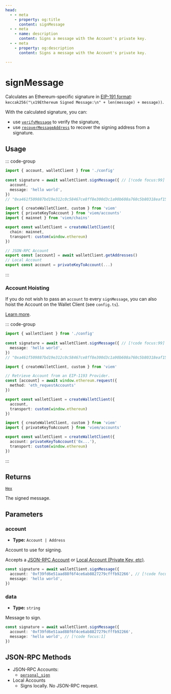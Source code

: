 ```yaml
---
head:
  - - meta
    - property: og:title
      content: signMessage
  - - meta
    - name: description
      content: Signs a message with the Account's private key.
  - - meta
    - property: og:description
      content: Signs a message with the Account's private key.

---
```


# signMessage

Calculates an Ethereum-specific signature in [EIP-191 format](https://eips.ethereum.org/EIPS/eip-191): `keccak256("\x19Ethereum Signed Message:\n" + len(message) + message))`.

With the calculated signature, you can:
- use [`verifyMessage`](/docs/utilities/verifyMessage) to verify the signature,
- use [`recoverMessageAddress`](/docs/utilities/recoverMessageAddress) to recover the signing address from a signature.

## Usage

::: code-group

```ts [example.ts]
import { account, walletClient } from './config'
 
const signature = await walletClient.signMessage({ // [!code focus:99]
  account,
  message: 'hello world',
})
// "0xa461f509887bd19e312c0c58467ce8ff8e300d3c1a90b608a760c5b80318eaf15fe57c96f9175d6cd4daad4663763baa7e78836e067d0163e9a2ccf2ff753f5b1b"
```

```ts [config.ts]
import { createWalletClient, custom } from 'viem'
import { privateKeyToAccount } from 'viem/accounts'
import { mainnet } from 'viem/chains'

export const walletClient = createWalletClient({
  chain: mainnet,
  transport: custom(window.ethereum)
})

// JSON-RPC Account
export const [account] = await walletClient.getAddresses()
// Local Account
export const account = privateKeyToAccount(...)
```

:::

### Account Hoisting

If you do not wish to pass an `account` to every `signMessage`, you can also hoist the Account on the Wallet Client (see `config.ts`).

[Learn more](/docs/clients/wallet.html#withaccount).

::: code-group

```ts [example.ts]
import { walletClient } from './config'
 
const signature = await walletClient.signMessage({ // [!code focus:99]
  message: 'hello world',
})
// "0xa461f509887bd19e312c0c58467ce8ff8e300d3c1a90b608a760c5b80318eaf15fe57c96f9175d6cd4daad4663763baa7e78836e067d0163e9a2ccf2ff753f5b1b"
```

```ts {4-6,9} [config.ts (JSON-RPC Account)]
import { createWalletClient, custom } from 'viem'

// Retrieve Account from an EIP-1193 Provider.
const [account] = await window.ethereum.request({ 
  method: 'eth_requestAccounts' 
})

export const walletClient = createWalletClient({
  account,
  transport: custom(window.ethereum)
})
```

```ts {4} [config.ts (Local Account)]
import { createWalletClient, custom } from 'viem'
import { privateKeyToAccount } from 'viem/accounts'

export const walletClient = createWalletClient({
  account: privateKeyToAccount('0x...'),
  transport: custom(window.ethereum)
})
```

:::

## Returns

[`Hex`](/docs/glossary/types#hex)

The signed message.

## Parameters

### account

- **Type:** `Account | Address`

Account to use for signing.

Accepts a [JSON-RPC Account](/docs/clients/wallet#json-rpc-accounts) or [Local Account (Private Key, etc)](/docs/clients/wallet#local-accounts-private-key-mnemonic-etc).

```ts
const signature = await walletClient.signMessage({
  account: '0xf39fd6e51aad88f6f4ce6ab8827279cfffb92266', // [!code focus:1]
  message: 'hello world',
})
```

### data

- **Type:** `string`

Message to sign.

```ts
const signature = await walletClient.signMessage({
  account: '0xf39fd6e51aad88f6f4ce6ab8827279cfffb92266',
  message: 'hello world', // [!code focus:1]
})
```

## JSON-RPC Methods

- JSON-RPC Accounts:
  - [`personal_sign`](https://docs.metamask.io/guide/signing-data.html#personal-sign)
- Local Accounts
  - Signs locally. No JSON-RPC request.